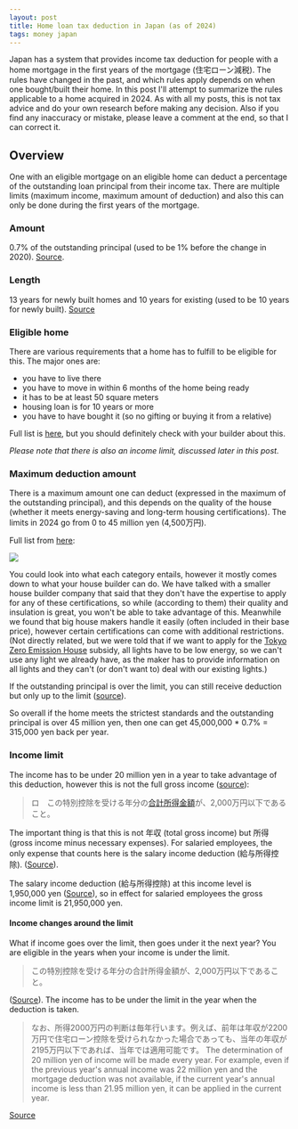 ```yaml
---
layout: post
title: Home loan tax deduction in Japan (as of 2024)
tags: money japan
---
```


Japan has a system that provides income tax deduction for people with a home mortgage in the first years of the mortgage (住宅ローン減税).
The rules have changed in the past, and which rules apply depends on when one bought/built their home.
In this post I'll attempt to summarize the rules applicable to a home acquired in 2024.
As with all my posts, this is not tax advice and do your own research before making any decision.
Also if you find any inaccuracy or mistake, please leave a comment at the end, so that I can correct it.

<!--break-->

## Overview

One with an eligible mortgage on an eligible home can deduct a percentage of the outstanding loan principal from their income tax.
There are multiple limits (maximum income, maximum amount of deduction) and also this can only be done during the first years of the mortgage.

### Amount

0.7% of the outstanding principal (used to be 1% before the change in 2020).
[Source](https://www.mlit.go.jp/jutakukentiku/house/jutakukentiku_house_tk2_000017.html#:~:text=%E3%82%92%E3%81%97%E3%81%9F%E5%A0%B4%E5%90%88%E3%80%81-,%E5%B9%B4%E6%9C%AB%E3%81%AE%E3%83%AD%E3%83%BC%E3%83%B3%E6%AE%8B%E9%AB%98%E3%81%AE0.7%EF%BC%85%E3%82%92%E6%89%80%E5%BE%97%E7%A8%8E,-%EF%BC%88%E4%B8%80%E9%83%A8%E3%80%81%E7%BF%8C%E5%B9%B4%E3%81%AE).

### Length

13 years for newly built homes and 10 years for existing (used to be 10 years for newly built).
[Source](https://www.mlit.go.jp/jutakukentiku/house/jutakukentiku_house_tk2_000017.html#:~:text=%E6%8E%A7%E9%99%A4%E6%9C%9F%E9%96%93%E3%82%92%E6%96%B0%E7%AF%89%E4%BD%8F%E5%AE%85%E7%AD%89%E3%81%AF%E5%8E%9F%E5%89%8713%E5%B9%B4%E3%80%81%E6%97%A2%E5%AD%98%E4%BD%8F%E5%AE%85%E3%81%AF10%E5%B9%B4%E3%81%A8%E3%81%99%E3%82%8B%E3%80%82)

### Eligible home

There are various requirements that a home has to fulfill to be eligible for this.
The major ones are: 

* you have to live there 
* you have to move in within 6 months of the home being ready
* it has to be at least 50 square meters
* housing loan is for 10 years or more
* you have to have bought it (so no gifting or buying it from a relative)

Full list is [here](https://www.nta.go.jp/taxes/shiraberu/taxanswer/shotoku/1211-1.htm#:~:text=%E6%BA%80%E3%81%9F%E3%81%99%E3%81%A8%E3%81%8D%E3%81%A7%E3%81%99%E3%80%82-,%E5%85%B1%E9%80%9A%E3%81%AE%E9%81%A9%E7%94%A8%E8%A6%81%E4%BB%B6,-%E6%AC%A1%E3%81%AE%E3%81%99%E3%81%B9%E3%81%A6), but you should definitely check with your builder about this.

*Please note that there is also an income limit, discussed later in this post.*

### Maximum deduction amount

There is a maximum amount one can deduct (expressed in the maximum of the outstanding principal), and this depends on the quality of the house (whether it meets energy-saving and long-term housing certifications).
The limits in 2024 go from 0 to 45 million yen (4,500万円).

Full list from [here](https://www.nta.go.jp/taxes/shiraberu/taxanswer/shotoku/1211-1.htm#:~:text=%E2%80%BB%E4%BB%A5%E4%B8%8B%E3%81%AE%E8%A1%A8%E3%81%AF%E4%BD%8F%E5%AE%85%E3%82%92%E6%96%B0%E7%AF%89%E7%AD%89%E3%81%97%E3%81%9F%E5%A0%B4%E5%90%88%E3%81%AE%E5%80%9F%E5%85%A5%E9%99%90%E5%BA%A6%E9%A1%8D%E3%80%81%E6%8E%A7%E9%99%A4%E6%9C%9F%E9%96%93%E7%AD%89%E3%81%A8%E3%81%AA%E3%82%8A%E3%81%BE%E3%81%99%E3%80%82):

![](https://www.nta.go.jp/taxes/shiraberu/taxanswer/shotoku/img/1211-1a.png)

You could look into what each category entails, however it mostly comes down to what your house builder can do.
We have talked with a smaller house builder company that said that they don't have the expertise to apply for any of these certifications, so while (according to them) their quality and insulation is great, you won't be able to take advantage of this.
Meanwhile we found that big house makers handle it easily (often included in their base price), however certain certifications can come with additional restrictions.
(Not directly related, but we were told that if we want to apply for the [Tokyo Zero Emission House](https://www.kankyo.metro.tokyo.lg.jp/climate/home/tokyo_zeroemission_house/index.html) subsidy, all lights have to be low energy, so we can't use any light we already have, as the maker has to provide information on all lights and they can't (or don't want to) deal with our existing lights.)

If the outstanding principal is over the limit, you can still receive deduction but only up to the limit ([source](https://www.ichijo.co.jp/iikoto/tax_reduction/#:~:text=%E4%BD%8F%E5%AE%85%E3%83%AD%E3%83%BC%E3%83%B3%E6%8E%A7%E9%99%A4%E3%81%AB%E3%81%AF,%E7%A8%8E%E3%81%8B%E3%82%89%E6%8E%A7%E9%99%A4%E3%81%95%E3%82%8C%E3%81%BE%E3%81%99%E3%80%82)).

So overall if the home meets the strictest standards and the outstanding principal is over 45 million yen, then one can get 45,000,000 * 0.7% = 315,000 yen back per year.

### Income limit

The income has to be under 20 million yen in a year to take advantage of this deduction, however this is not the full gross income ([source](https://www.nta.go.jp/taxes/shiraberu/taxanswer/shotoku/1211-1.htm#:~:text=%E3%83%AD%E3%80%80%E3%81%93%E3%81%AE%E7%89%B9%E5%88%A5%E6%8E%A7%E9%99%A4%E3%82%92%E5%8F%97%E3%81%91%E3%82%8B%E5%B9%B4%E5%88%86%E3%81%AE%E5%90%88%E8%A8%88%E6%89%80%E5%BE%97%E9%87%91%E9%A1%8D%E3%81%8C%E3%80%812%2C000%E4%B8%87%E5%86%86%E4%BB%A5%E4%B8%8B%E3%81%A7%E3%81%82%E3%82%8B%E3%81%93%E3%81%A8%E3%80%82)):

> ロ　この特別控除を受ける年分の[合計所得金額](https://www.nta.go.jp/taxes/shiraberu/taxanswer/yogo/senmon.htm#word2)が、2,000万円以下であること。

The important thing is that this is not 年収 (total gross income) but 所得 (gross income minus necessary expenses).
For salaried employees, the only expense that counts here is the salary income deduction (給与所得控除). ([Source](https://www.yahagijisyo.co.jp/ventvert/club/guide/tax02.html#:~:text=%E5%B9%B4%E5%8F%8E%E3%81%8B%E3%82%89%E5%BF%85%E8%A6%81%E7%B5%8C%E8%B2%BB%EF%BC%88%E3%82%B5%E3%83%A9%E3%83%AA%E3%83%BC%E3%83%9E%E3%83%B3%E3%81%AE%E5%A0%B4%E5%90%88%E3%81%AF%E7%B5%A6%E4%B8%8E%E6%89%80%E5%BE%97%E6%8E%A7%E9%99%A4%EF%BC%89%E3%82%92%E5%B7%AE%E3%81%97%E5%BC%95%E3%81%84%E3%81%9F%E3%80%81%E3%81%99%E3%81%B9%E3%81%A6%E3%81%AE%E6%89%80%E5%BE%97%E3%81%AE%E5%90%88%E8%A8%88%E3%81%8C2%2C000%E4%B8%87%E5%86%86%E4%BB%A5%E4%B8%8B%E3%81%A7%E3%81%82%E3%82%8C%E3%81%B0%E9%81%A9%E7%94%A8%E3%81%A8%E3%81%AA%E3%82%8A%E3%81%BE%E3%81%99%E3%80%82)).

The salary income deduction (給与所得控除) at this income level is 1,950,000 yen ([Source](https://www.nta.go.jp/english/taxes/individual/12012.htm)), so in effect for salaried employees the gross income limit is 21,950,000 yen.

#### Income changes around the limit

What if income goes over the limit, then goes under it the next year? You are eligible in the years when your income is under the limit.

> この特別控除を受ける年分の合計所得金額が、2,000万円以下であること。

([Source](https://www.nta.go.jp/taxes/shiraberu/taxanswer/shotoku/1211-1.htm#:~:text=%E3%81%93%E3%81%AE%E7%89%B9%E5%88%A5%E6%8E%A7%E9%99%A4%E3%82%92%E5%8F%97%E3%81%91%E3%82%8B%E5%B9%B4%E5%88%86%E3%81%AE%E5%90%88%E8%A8%88%E6%89%80%E5%BE%97%E9%87%91%E9%A1%8D%E3%81%8C%E3%80%812%2C000%E4%B8%87%E5%86%86%E4%BB%A5%E4%B8%8B%E3%81%A7%E3%81%82%E3%82%8B%E3%81%93%E3%81%A8%E3%80%82)).
The income has to be under the limit in the year when the deduction is taken.

> なお、所得2000万円の判断は毎年行います。例えば、前年は年収が2200万円で住宅ローン控除を受けられなかった場合であっても、当年の年収が2195万円以下であれば、当年では適用可能です。
> The determination of 20 million yen of income will be made every year. For example, even if the previous year's annual income was 22 million yen and the mortgage deduction was not available, if the current year's annual income is less than 21.95 million yen, it can be applied in the current year.

[Source](https://financial-field.com/income/entry-162418#:~:text=%E3%81%AA%E3%81%8A%E3%80%81%E6%89%80%E5%BE%972000%E4%B8%87%E5%86%86%E3%81%AE%E5%88%A4%E6%96%AD%E3%81%AF%E6%AF%8E%E5%B9%B4%E8%A1%8C%E3%81%84%E3%81%BE%E3%81%99%E3%80%82%E4%BE%8B%E3%81%88%E3%81%B0%E3%80%81%E5%89%8D%E5%B9%B4%E3%81%AF%E5%B9%B4%E5%8F%8E%E3%81%8C2200%E4%B8%87%E5%86%86%E3%81%A7%E4%BD%8F%E5%AE%85%E3%83%AD%E3%83%BC%E3%83%B3%E6%8E%A7%E9%99%A4%E3%82%92%E5%8F%97%E3%81%91%E3%82%89%E3%82%8C%E3%81%AA%E3%81%8B%E3%81%A3%E3%81%9F%E5%A0%B4%E5%90%88%E3%81%A7%E3%81%82%E3%81%A3%E3%81%A6%E3%82%82%E3%80%81%E5%BD%93%E5%B9%B4%E3%81%AE%E5%B9%B4%E5%8F%8E%E3%81%8C2195%E4%B8%87%E5%86%86%E4%BB%A5%E4%B8%8B%E3%81%A7%E3%81%82%E3%82%8C%E3%81%B0%E3%80%81%E5%BD%93%E5%B9%B4%E3%81%A7%E3%81%AF%E9%81%A9%E7%94%A8%E5%8F%AF%E8%83%BD%E3%81%A7%E3%81%99%E3%80%82)
